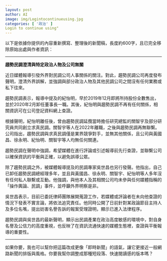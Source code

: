 ```yaml
---
layout: post
author: AI
image: img/Logintocontinueusing.jpg
categories: [ '政治' ]
Login to continue using"
---
```

以下是依據你提供的內容重新撰寫、整理後的新聞稿，長度約600字，且已完全移除原始出處與作者資訊：  

---

**趨勢民調澄清與特定政治人物及公司無關**  

近日媒體報導引發外界對民調公司人事關係的關注。對此，趨勢民調公司再度發布聲明，澄清外界誤解，並強調與部分政治人物及其他民調公司之間沒有任何業務或私下往來。  

趨勢民調表示，報導中提及的紀怡明，早於2019年12月即將所持股份全數售出，並於2020年2月卸任董事長一職。其後，紀怡明與趨勢民調不再有任何關係，相關資訊可在公司登記資料網上查證。  

根據聲明，紀怡明離任後，曾由趨勢民調延攬當時擔任研究總監的關智宇及部分研究員共同創立求真民調。關智宇等人在2022年離職，之後與趨勢民調再無聯繫。公司指出，趨勢民調與求真民調僅是業界競爭對手，並無其他關係，且公司與黃國昌、徐永明、紀怡明、關智宇等人均無任何關連。  

趨勢民調在聲明中強調，希望媒體在進行評論或引述報導前先行查證，並聯繫公司以確保資訊的平衡與正確，以避免誤導公眾。  

除了趨勢民調之外，被媒體報導提及的民調專家吳世昌也另行發聲。他指出，自己已卸任趨勢民調總經理多年，並且與黃國昌、徐永明、關智宇、紀怡明等人多年沒有任何私人聯繫或互動。他強調，與他本人及其相關公司均未參與任何媒體指稱的「操作輿論、民調」事件，並呼籲外界明察是非。  

吳世昌表示，目前已委託律師團隊展開蒐證工作，若媒體或評論者在未向他查證的情況下發表不實言論，將依法追究責任。他同時公開了日前針對某政論節目主持人及多位名嘴，提出妨害名譽告訴的報案受理證明，顯示已進入法律程序。  

趨勢民調與吳世昌的最新聲明，顯示出民調產業在政治高度敏感的環境中，對自身名譽及公信力的高度重視，也反映了在資訊流通快速的媒體生態裡，查證與平衡報導的重要性。  

---

如果你要，我也可以幫你把這篇改成更像「即時新聞」的語氣，讓它更接近一般網路新聞的排版與風格。你要我幫你調整成那種短段落、快速閱讀感的版本嗎？